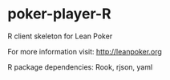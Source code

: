 poker-player-R
=================

R client skeleton for Lean Poker

For more information visit: http://leanpoker.org

R package dependencies: Rook, rjson, yaml
